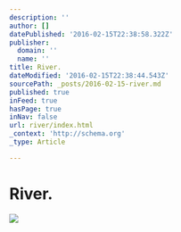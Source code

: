 ```yaml
---
description: ''
author: []
datePublished: '2016-02-15T22:38:58.322Z'
publisher:
  domain: ''
  name: ''
title: River.
dateModified: '2016-02-15T22:38:44.543Z'
sourcePath: _posts/2016-02-15-river.md
published: true
inFeed: true
hasPage: true
inNav: false
url: river/index.html
_context: 'http://schema.org'
_type: Article

---
```

# River.
![](https://the-grid-user-content.s3-us-west-2.amazonaws.com/b7156569-82a3-4049-b4ea-b64bb1be7170.png)